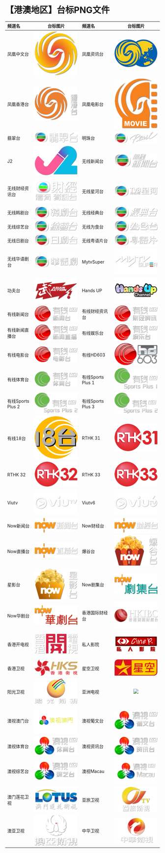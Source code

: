 # 【港澳地区】台标PNG文件
|频道名|台标图片|频道名|台标图片|
|:---|:---:|:---|:---:|
|凤凰中文台|<img src="https://raw.githubusercontent.com/love599/TVlogo/main/logo/港澳/凤凰卫视中文台.png">|凤凰资讯台|<img src="https://raw.githubusercontent.com/love599/TVlogo/main/logo/港澳/凤凰卫视资讯台.png">|
|凤凰香港台|<img src="https://raw.githubusercontent.com/love599/TVlogo/main/logo/港澳/凤凰卫视香港台.png">|凤凰电影台|<img src="https://raw.githubusercontent.com/love599/TVlogo/main/logo/港澳/凤凰卫视电影台.png">|
|翡翠台|<img src="https://raw.githubusercontent.com/love599/TVlogo/main/logo/港澳/翡翠台.png">|明珠台|<img src="https://raw.githubusercontent.com/love599/TVlogo/main/logo/港澳/明珠台.png">|
|J2|<img src="https://raw.githubusercontent.com/love599/TVlogo/main/logo/港澳/J2.png">|无线新闻台|<img src="https://raw.githubusercontent.com/love599/TVlogo/main/logo/港澳/无线新闻台.png">|
|无线财经资讯台|<img src="https://raw.githubusercontent.com/love599/TVlogo/main/logo/港澳/无线财经资讯台.png">|无线星河台|<img src="https://raw.githubusercontent.com/love599/TVlogo/main/logo/港澳/无线星河台.png">|
|无线韩剧台|<img src="https://raw.githubusercontent.com/love599/TVlogo/main/logo/港澳/无线韩剧台.png">|无线经典台|<img src="https://raw.githubusercontent.com/love599/TVlogo/main/logo/港澳/无线经典台.png">|
|无线综艺台|<img src="https://raw.githubusercontent.com/love599/TVlogo/main/logo/港澳/无线综艺台.png">|无线为食台|<img src="https://raw.githubusercontent.com/love599/TVlogo/main/logo/港澳/无线为食台.png">|
|无线日剧台|<img src="https://raw.githubusercontent.com/love599/TVlogo/main/logo/港澳/无线日剧台.png">|无线粤语片台|<img src="https://raw.githubusercontent.com/love599/TVlogo/main/logo/港澳/无线粤语片台.png">|
|无线华语剧台|<img src="https://raw.githubusercontent.com/love599/TVlogo/main/logo/港澳/无线华语剧台.png">|MytvSuper|<img src="https://raw.githubusercontent.com/love599/TVlogo/main/logo/港澳/MytvSuper.png">|
|功夫台|<img src="https://raw.githubusercontent.com/love599/TVlogo/main/logo/港澳/功夫台.png">|Hands UP|<img src="https://raw.githubusercontent.com/love599/TVlogo/main/logo/港澳/Handsup.png">|
|有线新闻台|<img src="https://raw.githubusercontent.com/love599/TVlogo/main/logo/港澳/有线新闻台.png">|有线财经资讯台|<img src="https://raw.githubusercontent.com/love599/TVlogo/main/logo/港澳/有线财经资讯台.png">|
|有线新闻直播台|<img src="https://raw.githubusercontent.com/love599/TVlogo/main/logo/港澳/有线新闻直播台.png">|有线娱乐台|<img src="https://raw.githubusercontent.com/love599/TVlogo/main/logo/港澳/有线娱乐台.png">|
|有线电影台|<img src="https://raw.githubusercontent.com/love599/TVlogo/main/logo/港澳/有线电影台.png">|有线HD603|<img src="https://raw.githubusercontent.com/love599/TVlogo/main/logo/港澳/有线HD603.png">|
|有线体育台|<img src="https://raw.githubusercontent.com/love599/TVlogo/main/logo/港澳/有线体育台.png">|有线Sports Plus 1|<img src="https://raw.githubusercontent.com/love599/TVlogo/main/logo/港澳/有线SPORTSPLUS1.png">|
|有线Sports Plus 2|<img src="https://raw.githubusercontent.com/love599/TVlogo/main/logo/港澳/有线SPORTSPLUS2.png">|有线Sports Plus 3|<img src="https://raw.githubusercontent.com/love599/TVlogo/main/logo/港澳/有线SPORTSPLUS2.png">|
|有线18台|<img src="https://raw.githubusercontent.com/love599/TVlogo/main/logo/港澳/有线18台.png">|RTHK 31|<img src="https://raw.githubusercontent.com/love599/TVlogo/main/logo/港澳/RTHK31.png">|
|RTHK 32|<img src="https://raw.githubusercontent.com/love599/TVlogo/main/logo/港澳/RTHK32.png">|RTHK 33|<img src="https://raw.githubusercontent.com/love599/TVlogo/main/logo/港澳/RTHK33.png">|
|Viutv|<img src="https://raw.githubusercontent.com/love599/TVlogo/main/logo/港澳/Viutv.png">|Viutv6|<img src="https://raw.githubusercontent.com/love599/TVlogo/main/logo/港澳/Viutv6.png">|
|Now新闻台|<img src="https://raw.githubusercontent.com/love599/TVlogo/main/logo/港澳/NOW新闻台.png">|Now财经台|<img src="https://raw.githubusercontent.com/love599/TVlogo/main/logo/港澳/NOW财经台.png">|
|Now直播台|<img src="https://raw.githubusercontent.com/love599/TVlogo/main/logo/港澳/NOW直播台.png">|爆谷台|<img src="https://raw.githubusercontent.com/love599/TVlogo/main/logo/港澳/NOW爆谷台.png">|
|星影台|<img src="https://raw.githubusercontent.com/love599/TVlogo/main/logo/港澳/NOW星影台.png">|Now剧集台|<img src="https://raw.githubusercontent.com/love599/TVlogo/main/logo/港澳/NOW剧集台.png">|
|Now华剧台|<img src="https://raw.githubusercontent.com/love599/TVlogo/main/logo/港澳/NOW华剧台.png">|香港国际财经台|<img src="https://raw.githubusercontent.com/love599/TVlogo/main/logo/港澳/香港国际财经台.png">|
|香港开电视|<img src="https://raw.githubusercontent.com/love599/TVlogo/main/logo/港澳/香港开电视.png">|私人影院|<img src="https://raw.githubusercontent.com/love599/TVlogo/main/logo/港澳/私人影院.png">|
|香港卫视|<img src="https://raw.githubusercontent.com/love599/TVlogo/main/logo/港澳/香港卫视.png">|星空卫视|<img src="https://raw.githubusercontent.com/love599/TVlogo/main/logo/港澳/星空卫视.png">|
|阳光卫视|<img src="https://raw.githubusercontent.com/love599/TVlogo/main/logo/港澳/阳光卫视.png">|亚洲电视|<img src="https://raw.githubusercontent.com/love599/TVlogo/main/logo/港澳/亚洲电视台.png">|
|澳视澳门台|<img src="https://raw.githubusercontent.com/love599/TVlogo/main/logo/港澳/澳视澳门台.png">|澳视葡文台|<img src="https://raw.githubusercontent.com/love599/TVlogo/main/logo/港澳/澳视葡文台.png">|
|澳视体育台|<img src="https://raw.githubusercontent.com/love599/TVlogo/main/logo/港澳/澳视体育台.png">|澳视资讯台|<img src="https://raw.githubusercontent.com/love599/TVlogo/main/logo/港澳/澳视资讯台.png">|
|澳视综艺台|<img src="https://raw.githubusercontent.com/love599/TVlogo/main/logo/港澳/澳视综艺台.png">|澳视Macau|<img src="https://raw.githubusercontent.com/love599/TVlogo/main/logo/港澳/澳视Macau.png">|
|澳门莲花卫视|<img src="https://raw.githubusercontent.com/love599/TVlogo/main/logo/港澳/澳门莲花卫视.png">|亚旅卫视|<img src="https://raw.githubusercontent.com/love599/TVlogo/main/logo/港澳/亚旅卫视.png">|
|澳亚卫视|<img src="https://raw.githubusercontent.com/love599/TVlogo/main/logo/港澳/澳亚卫视.png">|中华卫视|<img src="https://raw.githubusercontent.com/love599/TVlogo/main/logo/港澳/中华卫视.png">|
